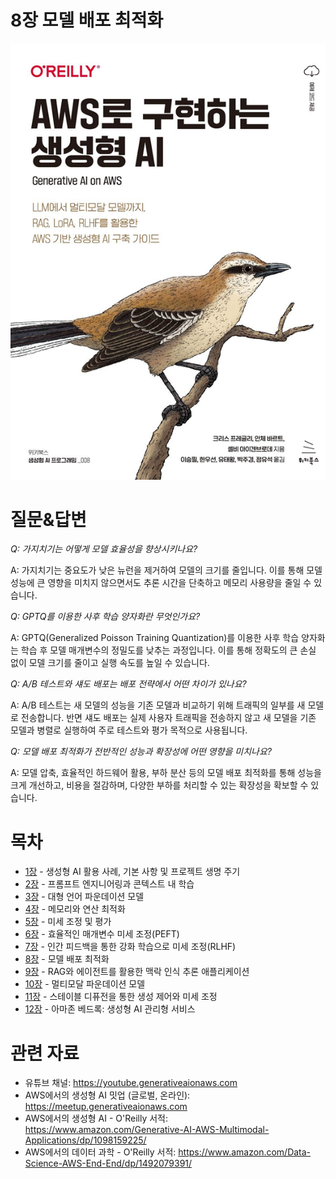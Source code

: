 # 8장 모델 배포 최적화
[![](../img/gaia_book_cover_sm.png)](https://www.amazon.com/Generative-AI-AWS-Multimodal-Applications/dp/1098159225/)

# 질문&답변
_Q: 가지치기는 어떻게 모델 효율성을 향상시키나요?_

A: 가지치기는 중요도가 낮은 뉴런을 제거하여 모델의 크기를 줄입니다. 이를 통해 모델 성능에 큰 영향을 미치지 않으면서도 추론 시간을 단축하고 메모리 사용량을 줄일 수 있습니다.

_Q: GPTQ를 이용한 사후 학습 양자화란 무엇인가요?_

A: GPTQ(Generalized Poisson Training Quantization)를 이용한 사후 학습 양자화는 학습 후 모델 매개변수의 정밀도를 낮추는 과정입니다. 이를 통해 정확도의 큰 손실 없이 모델 크기를 줄이고 실행 속도를 높일 수 있습니다.

_Q: A/B 테스트와 섀도 배포는 배포 전략에서 어떤 차이가 있나요?_

A: A/B 테스트는 새 모델의 성능을 기존 모델과 비교하기 위해 트래픽의 일부를 새 모델로 전송합니다. 반면 섀도 배포는 실제 사용자 트래픽을 전송하지 않고 새 모델을 기존 모델과 병렬로 실행하여 주로 테스트와 평가 목적으로 사용됩니다.

_Q: 모델 배포 최적화가 전반적인 성능과 확장성에 어떤 영향을 미치나요?_

A: 모델 압축, 효율적인 하드웨어 활용, 부하 분산 등의 모델 배포 최적화를 통해 성능을 크게 개선하고, 비용을 절감하며, 다양한 부하를 처리할 수 있는 확장성을 확보할 수 있습니다.

# 목차
* [1장](/01_intro) - 생성형 AI 활용 사례, 기본 사항 및 프로젝트 생명 주기
* [2장](/02_prompt) - 프롬프트 엔지니어링과 콘텍스트 내 학습
* [3장](/03_foundation) - 대형 언어 파운데이션 모델
* [4장](/04_optimize) - 메모리와 연산 최적화
* [5장](/05_finetune) - 미세 조정 및 평가
* [6장](/06_peft) - 효율적인 매개변수 미세 조정(PEFT)
* [7장](/07_rlhf) - 인간 피드백을 통한 강화 학습으로 미세 조정(RLHF)
* [8장](/08_deploy) - 모델 배포 최적화
* [9장](/09_rag) - RAG와 에이전트를 활용한 맥락 인식 추론 애플리케이션
* [10장](/10_multimodal) - 멀티모달 파운데이션 모델
* [11장](/11_diffusers) - 스테이블 디퓨전을 통한 생성 제어와 미세 조정
* [12장](/12_bedrock) - 아마존 베드록: 생성형 AI 관리형 서비스

# 관련 자료
* 유튜브 채널: https://youtube.generativeaionaws.com
* AWS에서의 생성형 AI 밋업 (글로벌, 온라인): https://meetup.generativeaionaws.com
* AWS에서의 생성형 AI - O'Reilly 서적: https://www.amazon.com/Generative-AI-AWS-Multimodal-Applications/dp/1098159225/
* AWS에서의 데이터 과학 - O'Reilly 서적: https://www.amazon.com/Data-Science-AWS-End-End/dp/1492079391/
